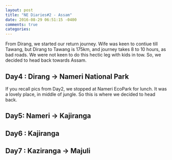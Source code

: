 ```yaml
---
layout: post
title: "NE Diaries#2 - Assam"
date: 2016-08-29 06:51:15 -0400
comments: true
categories: 
---
```


From Dirang, we started our return journey. Wife was keen to contiue till Tawang, but Dirang to Tawang is 175km, and journey takes 8 to 10 hours, as bad roads. We were not keen to do this hectic leg with kids in tow. So, we decided to head back towards Assam.

<!--more-->

## Day4 : Dirang -> Nameri National Park

If you recall pics from Day2, we stopped at Nameri EcoPark for lunch. It was a lovely place, in middle of jungle. So this is where we decided to head back. 

## Day5: Nameri -> Kajiranga

## Day6 : Kajiranga

## Day7 : Kaziranga -> Majuli


